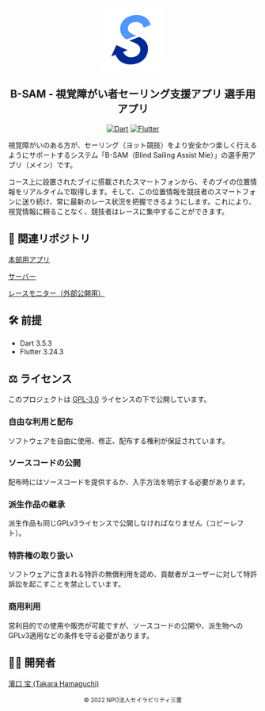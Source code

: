 <section align="center">

<a href="https://github.com/takara2314/bsam-server">
    <img src="./assets/icon.svg" width="128" height="128" alt="logo" />
</a>

# B-SAM - 視覚障がい者セーリング支援アプリ 選手用アプリ

[![Dart](https://img.shields.io/badge/Dart-ffffff?style=for-the-badge&labelColor=00b4ab&logoColor=ffffff&color=f5f5f5&logo=dart)](https://dart.dev/)
[![Flutter](https://img.shields.io/badge/Flutter-ffffff?style=for-the-badge&labelColor=54c5f8&logoColor=ffffff&color=f5f5f5&logo=flutter)](https://flutter.dev/)

</section>

視覚障がいのある方が、セーリング（ヨット競技）をより安全かつ楽しく行えるようにサポートするシステム「B-SAM（Blind Sailing Assist Mie）」の選手用アプリ（メイン）です。

コース上に設置されたブイに搭載されたスマートフォンから、そのブイの位置情報をリアルタイムで取得します。そして、この位置情報を競技者のスマートフォンに送り続け、常に最新のレース状況を把握できるようにします。これにより、視覚情報に頼ることなく、競技者はレースに集中することができます。

## 🔗 関連リポジトリ
[本部用アプリ](https://github.com/takara2314/bsam-admin)

[サーバー](https://github.com/takara2314/bsam-server)

[レースモニター（外部公開用）](https://github.com/takara2314/bsam-web)

## 🛠 前提
- Dart 3.5.3
- Flutter 3.24.3

## ⚖️ ライセンス
このプロジェクトは [GPL-3.0](./LICENSE) ライセンスの下で公開しています。

### 自由な利用と配布
ソフトウェアを自由に使用、修正、配布する権利が保証されています。
### ソースコードの公開
配布時にはソースコードを提供するか、入手方法を明示する必要があります。
### 派生作品の継承
派生作品も同じGPLv3ライセンスで公開しなければなりません（コピーレフト）。
### 特許権の取り扱い
ソフトウェアに含まれる特許の無償利用を認め、貢献者がユーザーに対して特許訴訟を起こすことを禁止しています。
### 商用利用
営利目的での使用や販売が可能ですが、ソースコードの公開や、派生物へのGPLv3適用などの条件を守る必要があります。

## 👨‍💻 開発者
[濱口 宝 (Takara Hamaguchi)](https://github.com/takara2314)

<div align="center">
<small>
© 2022 NPO法人セイラビリティ三重
</small>
</div>

